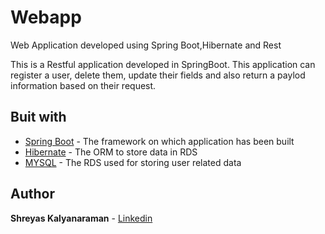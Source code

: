 # Webapp
Web Application developed using Spring Boot,Hibernate and Rest

This is a Restful application developed in SpringBoot. This application can register a user, delete them, update their fields and also return a paylod information based on their request.

## Buit with

* [Spring Boot](https://spring.io/projects/spring-boot) - The framework on which application has been built
* [Hibernate](https://hibernate.org/) - The ORM to store data in RDS
* [MYSQL](https://www.mysql.com/) - The RDS used for storing user related data

## Author

**Shreyas Kalyanaraman** - [Linkedin](https://www.linkedin.com/in/shreyaskalyanaraman)



